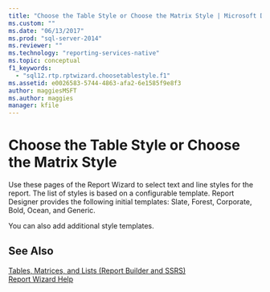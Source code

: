 ```yaml
---
title: "Choose the Table Style or Choose the Matrix Style | Microsoft Docs"
ms.custom: ""
ms.date: "06/13/2017"
ms.prod: "sql-server-2014"
ms.reviewer: ""
ms.technology: "reporting-services-native"
ms.topic: conceptual
f1_keywords: 
  - "sql12.rtp.rptwizard.choosetablestyle.f1"
ms.assetid: e0026583-5744-4863-afa2-6e1585f9e8f3
author: maggiesMSFT
ms.author: maggies
manager: kfile
---
```

# Choose the Table Style or Choose the Matrix Style
  Use these pages of the Report Wizard to select text and line styles for the report. The list of styles is based on a configurable template. Report Designer provides the following initial templates: Slate, Forest, Corporate, Bold, Ocean, and Generic.  
  
 You can also add additional style templates.  
  
## See Also  
 [Tables, Matrices, and Lists &#40;Report Builder and SSRS&#41;](report-design/create-invoices-and-forms-with-lists-report-builder-and-ssrs.md)   
 [Report Wizard Help](../../2014/reporting-services/report-wizard-help.md)  
  
  
